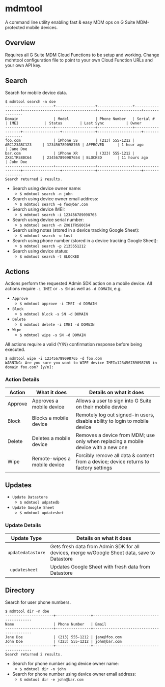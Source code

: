 # mdmtool
A command line utility enabling fast & easy MDM ops on G Suite MDM-protected mobile devices. 

## Overview
Requires all G Suite MDM Cloud Functions to be setup and working. Change mdmtool configuration file to point to your own Cloud Function URLs and your own API key. 

## Search
Search for mobile device data.

```
$ mdmtool search -n doe
----------------------+------------------+----------------+------------------+-----------------+---------------+--------------------+---------------
Domain                | Model            | Phone Number   | Serial #         | IMEI            | Status        | Last Sync          | Owner
----------------------+------------------+----------------+------------------+-----------------+---------------+--------------------+---------------
foo.com               | iPhone 5S        | (213) 555-1212 | ABC123ABC123     | 123456789098765 | APPROVED      | 1 hour ago         | Jane Doe
bar.com               | iPhone XR        | (323) 555-1212 | ZX81TRS80C64     | 234567890987654 | BLOCKED       | 11 hours ago       | John Doe
----------------------+------------------+----------------+------------------+-----------------+---------------+--------------------+---------------
Search returned 2 results.
```
* Search using device owner name:
	* `$ mdmtool search -n john`
* Search using device owner email address:
	* `$ mdmtool search -e foo@bar.com`
* Search using device IMEI:
	* `$ mdmtool search -i 123456789098765`
* Search using device serial number:
	* `$ mdmtool search -n ZX81TRS80C64`
* Search using notes (stored in a device tracking Google Sheet):
	* `$ mdmtool search -o lost`
* Search using phone number (stored in a device tracking Google Sheet):
	* `$ mdmtool search -p 2135551212`
* Search using device status:
	* `$ mdmtool search -t BLOCKED`

## Actions
Actions perform the requested Admin SDK action on a mobile device. All actions require `-i IMEI` or `-s SN` as well as `-d DOMAIN`, e.g.
* `Approve` 
	* `$ mdmtool approve -i IMEI -d DOMAIN`
* `Block` 
	* `$ mdmtool block -s SN -d DOMAIN`
* `Delete` 
	* `$ mdmtool delete -i IMEI -d DOMAIN`
* `Wipe` 
	* `$ mdmtool wipe -s SN -d DOMAIN`

All actions require a valid (Y/N) confirmation response before being executed. 
```
$ mdmtool wipe -i 123456789098765 -d foo.com
WARNING: Are you sure you want to WIPE device IMEI=123456789098765 in domain foo.com? [y/n]: 
```

### Action Details
| Action  | What it does                 | Details on what it does                                                              |
|---------|------------------------------|--------------------------------------------------------------------------------------|
| Approve | Approves a mobile device     | Allows a user to sign into G Suite on their mobile device                            |
| Block   | Blocks a mobile device       | Remotely log out signed-in users, disable ability to login to mobile device          |
| Delete  | Deletes a mobile device      | Removes a device from MDM; use only when replacing a mobile device with a new one    |
| Wipe    | Remote-wipes a mobile device | Forcibly remove all data & content from a device; device returns to factory settings |

## Updates
* `Update Datastore`
	* `$ mdmtool udpatedb`
* `Update Google Sheet`
	* `$ mdmtool updateshet`

### Update Details
| Update Type       | Details on what it does                                                                      |
|-------------------|----------------------------------------------------------------------------------------------|
| `updatedatastore` | Gets fresh data from Admin SDK for all devices, merge w/Google Sheet data, save to Datastore |
| ` updatesheet`    | Updates Google Sheet with fresh data from Datastore                                          |

## Directory
Search for user phone numbers.
```
$ mdmtool dir -n doe
----------------------+----------------+------------------------------------------
Name                  | Phone Number   | Email 
----------------------+----------------+------------------------------------------
Jane Doe              | (213) 555-1212 | jane@foo.com
John Doe              | (323) 555-1212 | john@bar.com
----------------------+----------------+------------------------------------------
Search returned 2 results.
```
* Search for phone number using device owner name:
	* `$ mdmtool dir -n john`
* Search for phone number using device owner email address:
	* `$ mdmtool dir -e john@bar.com`


